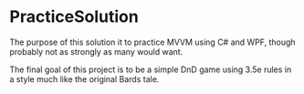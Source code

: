 # PracticeSolution
The purpose of this solution it to practice MVVM using C# and WPF, though probably not as strongly as many would want.

The final goal of this project is to be a simple DnD game using 3.5e rules in a style much like the original Bards tale.
